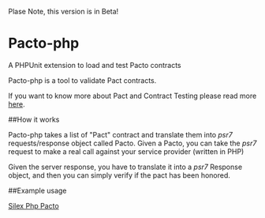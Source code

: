 
Plase Note, this version is in Beta!
# Pacto-php
A PHPUnit extension to load and test Pacto contracts

Pacto-php is a tool to validate Pact contracts.

If you want to know more about Pact and Contract Testing please read more [here](https://github.com/realestate-com-au/pact).

##How it works

Pacto-php takes a list of "Pact" contract and translate them into *psr7* requests/response object called Pacto.
Given a Pacto, you can take the *psr7* request to make a real call against your service provider (written in PHP)

Given the server response, you have to translate it into a *psr7* Response object, and then you can simply verify if the pact
has been honored.

##Example usage

[Silex Php Pacto](https://github.com/danieledangeli/silex-php-pacto)

